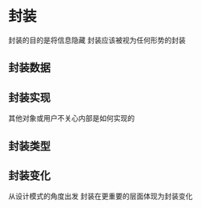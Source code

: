 # 封装

封装的目的是将信息隐藏 封装应该被视为任何形势的封装

## 封装数据

## 封装实现

其他对象或用户不关心内部是如何实现的

## 封装类型

## 封装变化

从设计模式的角度出发 封装在更重要的层面体现为封装变化
